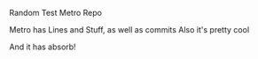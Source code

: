 Random Test Metro Repo

Metro has Lines and Stuff, as well as commits
Also it's pretty cool

And it has absorb!
